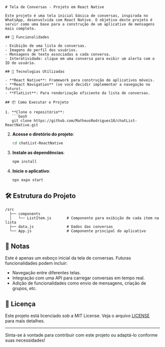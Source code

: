 ```ChatList
# Tela de Conversas - Projeto em React Native

Este projeto é uma tela inicial básica de conversas, inspirada no WhatsApp, desenvolvida com React Native. O objetivo deste projeto é servir como uma base para a construção de um aplicativo de mensagens mais completo.

## 📱 Funcionalidades

- Exibição de uma lista de conversas.
- Imagens de perfil dos usuários.
- Mensagens de texto associadas a cada conversa.
- Interatividade: clique em uma conversa para exibir um alerta com o ID do usuário.

## 🚀 Tecnologias Utilizadas

- **React Native**: Framework para construção de aplicativos móveis.
- **React Navigation** (se você decidir implementar a navegação no futuro).
- **FlatList**: Para renderização eficiente da lista de conversas.

## 📦 Como Executar o Projeto

1. **Clone o repositório**:
   ```bash
   git clone https://github.com/MatheusRodrigues10/chatList-ReactNative.git
   ```
   
2. **Acesse o diretório do projeto**:
   ```bash
   cd chatList-ReactNative
   ```

3. **Instale as dependências**:
   ```bash
   npm install
   ```

4. **Inicie o aplicativo**:
   ```bash
   npx expo start
   ```

## 🛠️ Estrutura do Projeto

```
/src
  ├── components
  │   └── ListItem.js       # Componente para exibição de cada item na lista
  ├── data.js               # Dados das conversas
  └── App.js                # Componente principal do aplicativo
```

## 📌 Notas

Este é apenas um esboço inicial da tela de conversas. Futuras funcionalidades podem incluir:

- Navegação entre diferentes telas.
- Integração com uma API para carregar conversas em tempo real.
- Adição de funcionalidades como envio de mensagens, criação de grupos, etc.

## 📄 Licença

Este projeto está licenciado sob a MIT License. Veja o arquivo [LICENSE](LICENSE) para mais detalhes.

---

Sinta-se à vontade para contribuir com este projeto ou adaptá-lo conforme suas necessidades!
```
